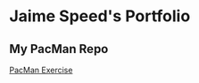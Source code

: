 # Jaime Speed's Portfolio
## My PacMan Repo
<a href="https://jaimespeed.github.io/PacMan">PacMan Exercise </a>

